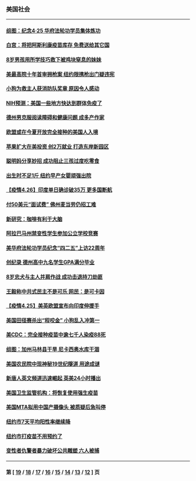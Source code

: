 ### 美国社会
---
#### [组图：纪念4·25 华府法轮功学员集体炼功](../../pages/ncid1078160/n12906962.md) 
#### [白宫：将把阿斯利康疫苗库存 免费送给其它国](../../pages/ncid1078160/n12906844.md) 
#### [8岁男孩用所学技巧救下被鸡块窒息的妹妹](../../pages/ncid1078160/n12906219.md) 
#### [美最高院十年首审拥枪案 纽约限携枪出门疑违宪](../../pages/ncid1078160/n12906602.md) 
#### [小狗为救主人获消防队奖章 原因令人感动](../../pages/ncid1078160/n12906278.md) 
#### [NIH预测：美国一些地方快达到群体免疫了](../../pages/ncid1078160/n12906634.md) 
#### [德州男克服阅读障碍和健康问题 成多产作家](../../pages/ncid1078160/n12906220.md) 
#### [欧盟或在今夏开放完全接种的美国人入境](../../pages/ncid1078160/n12906508.md) 
#### [苹果扩大在美投资 创2万就业 打造东岸新园区](../../pages/ncid1078160/n12906321.md) 
#### [聪明妈分享妙招 成功阻止三孩过度吃零食](../../pages/ncid1078160/n12906053.md) 
#### [出生时不足1斤 纽约早产女婴顽强出院](../../pages/ncid1078160/n12905095.md) 
#### [【疫情4.26】印度单日确诊破35万 更多国断航](../../pages/ncid1078160/n12902429.md) 
#### [付50美元“面试费” 佛州麦当劳仍招工难](../../pages/ncid1078160/n12905516.md) 
#### [新研究：咖啡有利于大脑](../../pages/ncid1078160/n12905260.md) 
#### [阿拉巴马州禁变性学生参加公立学校竞赛](../../pages/ncid1078160/n12905038.md) 
#### [美华府法轮功学员纪念“四二五”上访22周年](../../pages/ncid1078160/n12904445.md) 
#### [创纪录 德州高中九名学生GPA满分毕业](../../pages/ncid1078160/n12903990.md) 
#### [8岁忠犬与主人并肩作战 成功击退持刀劫匪](../../pages/ncid1078160/n12903815.md) 
#### [王毅称中共式民主不是可乐 网民：是可卡因](../../pages/ncid1078160/n12904088.md) 
#### [【疫情4.25】美英欧盟宣布向印度伸援手](../../pages/ncid1078160/n12903613.md) 
#### [美国田径赛杀出“程咬金” 小狗乱入冲第一](../../pages/ncid1078160/n12903393.md) 
#### [美CDC：完全接种疫苗中逾七千人染疫88死](../../pages/ncid1078160/n12903135.md) 
#### [组图：加州马林县干旱 尼卡西奥水库干涸](../../pages/ncid1078160/n12902180.md) 
#### [美国农民院中现神秘19世纪隧道 用途成谜](../../pages/ncid1078160/n12902586.md) 
#### [新唐人英文频道迅速崛起 英美24小时播出](../../pages/ncid1078160/n12899026.md) 
#### [美国卫生监管机构：将恢复使用强生疫苗](../../pages/ncid1078160/n12902155.md) 
#### [美国MTA拟用中国产摄像头 被质疑后急叫停](../../pages/ncid1078160/n12901979.md) 
#### [纽约市7天平均阳性率继续降](../../pages/ncid1078160/n12901970.md) 
#### [纽约市打疫苗不用预约了](../../pages/ncid1078160/n12901930.md) 
#### [变性者仇警者暴力破坏公共雕塑 六人被捕](../../pages/ncid1078160/n12901939.md) 

---
#### 第 [ [19](./19.md) / [18](./18.md) / [17](./17.md) / [16](./16.md) / [15](./15.md) / [14](./14.md) / [13](./13.md) / [12](./12.md) ] 页
